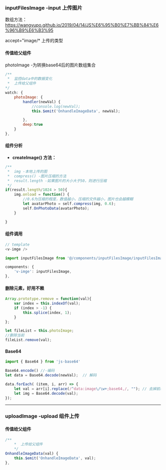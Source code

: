 ### inputFilesImage -input 上传图片

数组方法：https://wangyupo.github.io/2019/04/14/JS%E6%95%B0%E7%BB%84%E6%96%B9%E6%B3%95


accept="image/* 上传的类型

#### 传值给父组件

photoImage -为转换base64后的图片数组集合

```js
/**
 *  监控data中的数据变化
 *  上传给父组件
*/
watch: {
    photoImage: {
        handler(newVal) {
            //console.log(newVal);
            this.$emit('OnhandleImageData', newVal);

        },
        deep:true
    }
},
```

#### 组件分析

- **createImage() 方法：**
```js
/**
 *  img -本地上传的图
 *  compress() -图片压缩的方法
 *  result.length -如果图片的大小大于50，则进行压缩
 */
if(result.length/1024 > 50){
    img.onload = function() {
        //0.6为压缩的程度，数值越小，压缩的文件越小，图片也会越模糊
        let avatarPhoto = self.compress(img, 0.6);
        self.OnPhotoData(avatarPhoto);
    }

}

```

#### 组件调用
```js
// template
<v-imge />

import inputFilesImage from '@/components/inputFilesImage/inputFilesImage'

components: {
    'v-imge': inputFilesImage,
},
```

#### 删除元素，好用不赖

```js
Array.prototype.remove = function(val){
    var index = this.indexOf(val);
    if (index > -1) {
        this.splice(index, 1);
    }
};

let fileList = this.photoImage;
//删除当前
fileList.remove(val);
```

#### Base64
```js
import { Base64 } from 'js-base64'

Base64.encode() //-编码
let data = Base64.decode(newVal);  // 解码

data.forEach( (item, i, arr) => {
    let val = arr[i].replace(/^data:image\/\w+;base64,/, ""); // 去掉前缀
    let img = Base64.decode(val);
});
```

---

### uploadImage -upload 组件上传

#### 传值给父组件

```js
/**
    *  上传给父组件
    */
OnhandleImageData(val) {
    this.$emit('OnhandleImageData', val);
},
```